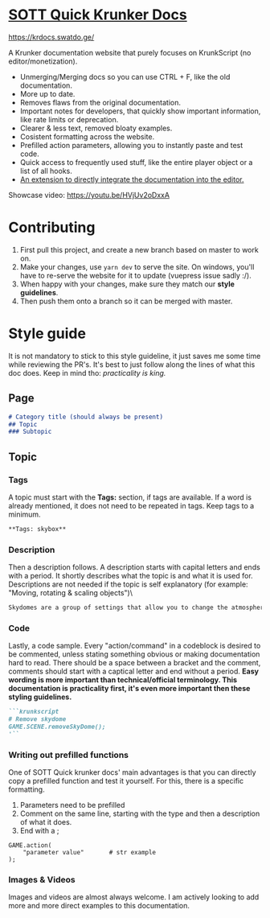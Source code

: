 # [SOTT Quick Krunker Docs](https://krdocs.swatdo.ge/)

https://krdocs.swatdo.ge/

A Krunker documentation website that purely focuses on KrunkScript (no editor/monetization).

- Unmerging/Merging docs so you can use CTRL + F, like the old documentation.
- More up to date.
- Removes flaws from the original documentation.
- Important notes for developers, that quickly show important information, like rate limits or deprecation.
- Clearer & less text, removed bloaty examples.
- Cosistent formatting across the website.
- Prefilled action parameters, allowing you to instantly paste and test code.
- Quick access to frequently used stuff, like the entire player object or a list of all hooks.
- [An extension to directly integrate the documentation into the editor.](https://github.com/SwatDoge/SOTT-Quick-Krunkscript-Docs/raw/main/tampermonkey/userscript.user.js)


Showcase video:
https://youtu.be/HVjUv2oDxxA 

# Contributing
1. First pull this project, and create a new branch based on master to work on.
2. Make your changes, use `yarn dev` to serve the site. On windows, you'll have to re-serve the website for it to update (vuepress issue sadly :/).
3. When happy with your changes, make sure they match our **style guidelines**.
4. Then push them onto a branch so it can be merged with master.


# Style guide
It is not mandatory to stick to this style guideline, it just saves me some time while reviewing the PR's. It's best to just follow along the lines of what this doc does. Keep in mind tho: *practicality is king.*

## Page
```md
# Category title (should always be present)
## Topic
### Subtopic
```

## Topic
### Tags
A topic must start with the **Tags:** section, if tags are available. If a word is already mentioned, it does not need to be repeated in tags. Keep tags to a minimum.
```md
**Tags: skybox**
```
### Description
Then a description follows. A description starts with capital letters and ends with a period. It shortly describes what the topic is and what it is used for. Descriptions are not needed if the topic is self explanatory (for example: "Moving, rotating & scaling objects")\
```md
Skydomes are a group of settings that allow you to change the atmosphere of your level in certain areas.
```

### Code
Lastly, a code sample. Every "action/command" in a codeblock is desired to be commented, unless stating something obvious or making documentation hard to read. There should be a space between a bracket and the comment, comments should start with a captical letter and end without a period. **Easy wording is more important than technical/official terminology. This documentation is practicality first, it's even more important then these styling guidelines.**

```md
```krunkscript
# Remove skydome
GAME.SCENE.removeSkyDome();
'``
```
### Writing out prefilled functions
One of SOTT Quick krunker docs' main advantages is that you can directly copy a prefilled function and test it yourself. For this, there is a specific formatting.

1. Parameters need to be prefilled
2. Comment on the same line, starting with the type and then a description of what it does.
3. End with a ;
```
GAME.action(
    "parameter value"       # str example
);
```

### Images & Videos
Images and videos are almost always welcome. I am actively looking to add more and more direct examples to this documentation.
